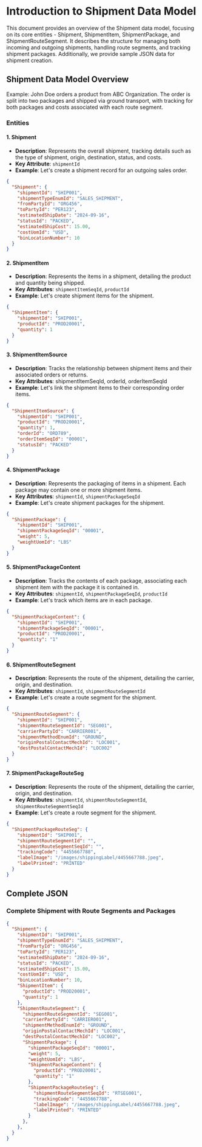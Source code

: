 # Introduction to Shipment Data Model

This document provides an overview of the Shipment data model, focusing on its core entities - Shipment, ShipmentItem, ShipmentPackage, and ShipmentRouteSegment. It describes the structure for managing both incoming and outgoing shipments, handling route segments, and tracking shipment packages. Additionally, we provide sample JSON data for shipment creation.

## Shipment Data Model Overview

Example: John Doe orders a product from ABC Organization. The order is split into two packages and shipped via ground transport, with tracking for both packages and costs associated with each route segment.

### Entities
#### 1. Shipment
- **Description**: Represents the overall shipment, tracking details such as the type of shipment, origin, destination, status, and costs.
- **Key Attribute**: `shipmentId`
- **Example**: Let's create a shipment record for an outgoing sales order.

```json
{
  "Shipment": {
    "shipmentId": "SHIP001",
    "shipmentTypeEnumId": "SALES_SHIPMENT",
    "fromPartyId": "ORG456",
    "toPartyId": "PER123",
    "estimatedShipDate": "2024-09-16",
    "statusId": "PACKED",
    "estimatedShipCost": 15.00,
    "costUomId": "USD",
    "binLocationNumber": 10
  }
}
```

#### 2. ShipmentItem
- **Description**: Represents the items in a shipment, detailing the product and quantity being shipped.
- **Key Attributes**: `shipmentItemSeqId`, `productId`
- **Example**: Let's create shipment items for the shipment.

```json
{
  "ShipmentItem": {
    "shipmentId": "SHIP001",
    "productId": "PROD20001",
    "quantity": 1
  }
}
```

#### 3. ShipmentItemSource

- **Description**: Tracks the relationship between shipment items and their associated orders or returns.
- **Key Attributes**: shipmentItemSeqId, orderId, orderItemSeqId
- **Example**: Let's link the shipment items to their corresponding order items.

```json
{
  "ShipmentItemSource": {
    "shipmentId": "SHIP001",
    "productId": "PROD20001",
    "quantity": 1,
    "orderId": "ORD789",
    "orderItemSeqId": "00001",
    "statusId": "PACKED"
  }
}
```

#### 4. ShipmentPackage

- **Description**: Represents the packaging of items in a shipment. Each package may contain one or more shipment items.
- **Key Attributes**: `shipmentId`, `shipmentPackageSeqId`
- **Example**: Let's create shipment packages for the shipment.

```json
{
  "ShipmentPackage": {
    "shipmentId": "SHIP001",
    "shipmentPackageSeqId": "00001",
    "weight": 5,
    "weightUomId": "LBS"
  }
}
```

#### 5. ShipmentPackageContent

- **Description**: Tracks the contents of each package, associating each shipment item with the package it is contained in.
- **Key Attributes**: `shipmentId`, `shipmentPackageSeqId`, `productId`
- **Example**: Let's track which items are in each package.

```json
{
  "ShipmentPackageContent": {
    "shipmentId": "SHIP001",
    "shipmentPackageSeqId": "00001",
    "productId": "PROD20001",
    "quantity": "1"
  }
}
```

#### 6. ShipmentRouteSegment

- **Description**: Represents the route of the shipment, detailing the carrier, origin, and destination.
- **Key Attributes**: `shipmentId`, `shipmentRouteSegmentId`
- **Example**: Let's create a route segment for the shipment.

```json
{
  "ShipmentRouteSegment": {
    "shipmentId": "SHIP001",
    "shipmentRouteSegmentId": "SEG001",
    "carrierPartyId": "CARRIER001",
    "shipmentMethodEnumId": "GROUND",
    "originPostalContactMechId": "LOC001",
    "destPostalContactMechId": "LOC002"
  }
}
```

#### 7. ShipmentPackageRouteSeg

- **Description**: Represents the route of the shipment, detailing the carrier, origin, and destination.
- **Key Attributes**: `shipmentId`, `shipmentRouteSegmentId`, `shipmentRouteSegmentSeqId`
- **Example**: Let's create a route segment for the shipment.

```json
{
  "ShipmentPackageRouteSeg": {
    "shipmentId": "SHIP001",
    "shipmentRouteSegmentId": "",
    "shipmentRouteSegmentSeqId": "",
    "trackingCode": "4455667788",
    "labelImage": "/images/shippingLabel/4455667788.jpeg",
    "labelPrinted": "PRINTED"
  }
}
```

## Complete JSON
### Complete Shipment with Route Segments and Packages

```json
{
  "Shipment": {
    "shipmentId": "SHIP001",
    "shipmentTypeEnumId": "SALES_SHIPMENT",
    "fromPartyId": "ORG456",
    "toPartyId": "PER123",
    "estimatedShipDate": "2024-09-16",
    "statusId": "PACKED",
    "estimatedShipCost": 15.00,
    "costUomId": "USD",
    "binLocationNumber": 10,
    "ShipmentItem": {
      "productId": "PROD20001",
      "quantity": 1
    },
    "ShipmentRouteSegment": {
      "shipmentRouteSegmentId": "SEG001",
      "carrierPartyId": "CARRIER001",
      "shipmentMethodEnumId": "GROUND",
      "originPostalContactMechId": "LOC001",
      "destPostalContactMechId": "LOC002",
      "ShipmentPackage": {
        "shipmentPackageSeqId": "00001",
        "weight": 5,
        "weightUomId": "LBS",
        "ShipmentPackageContent": {
          "productId": "PROD20001",
          "quantity": "1"
        },
        "ShipmentPackageRouteSeg": {
          "shipmentRouteSegmentSeqId": "RTSEG001",
          "trackingCode": "4455667788",
          "labelImage": "/images/shippingLabel/4455667788.jpeg",
          "labelPrinted": "PRINTED"
        }
      },
    },
  }
}
```